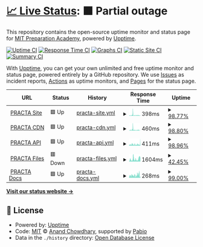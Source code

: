 # [📈 Live Status](https://demo.upptime.js.org): <!--live status--> **🟧 Partial outage**

This repository contains the open-source uptime monitor and status page for [MIT Preparation Academy](mitpa.tech), powered by [Upptime](https://github.com/upptime/upptime).

[![Uptime CI](https://github.com/MITPAcademy/status.mitpa.tech/workflows/Uptime%20CI/badge.svg)](https://github.com/MITPAcademy/status.mitpa.tech/actions?query=workflow%3A%22Uptime+CI%22)
[![Response Time CI](https://github.com/MITPAcademy/status.mitpa.tech/workflows/Response%20Time%20CI/badge.svg)](https://github.com/MITPAcademy/status.mitpa.tech/actions?query=workflow%3A%22Response+Time+CI%22)
[![Graphs CI](https://github.com/MITPAcademy/status.mitpa.tech/workflows/Graphs%20CI/badge.svg)](https://github.com/MITPAcademy/status.mitpa.tech/actions?query=workflow%3A%22Graphs+CI%22)
[![Static Site CI](https://github.com/MITPAcademy/status.mitpa.tech/workflows/Static%20Site%20CI/badge.svg)](https://github.com/MITPAcademy/status.mitpa.tech/actions?query=workflow%3A%22Static+Site+CI%22)
[![Summary CI](https://github.com/MITPAcademy/status.mitpa.tech/workflows/Summary%20CI/badge.svg)](https://github.com/MITPAcademy/status.mitpa.tech/actions?query=workflow%3A%22Summary+CI%22)

With [Upptime](https://upptime.js.org), you can get your own unlimited and free uptime monitor and status page, powered entirely by a GitHub repository. We use [Issues](https://github.com/MITPAcademy/status.mitpa.tech/issues) as incident reports, [Actions](https://github.com/MITPAcademy/status.mitpa.tech/actions) as uptime monitors, and [Pages](https://demo.upptime.js.org) for the status page.

<!--start: status pages-->
<!-- This summary is generated by Upptime (https://github.com/upptime/upptime) -->
<!-- Do not edit this manually, your changes will be overwritten -->
<!-- prettier-ignore -->
| URL | Status | History | Response Time | Uptime |
| --- | ------ | ------- | ------------- | ------ |
| <img alt="" src="https://icons.duckduckgo.com/ip3/www.practa.tech.ico" height="13"> [PRACTA Site](https://www.practa.tech) | 🟩 Up | [practa-site.yml](https://github.com/PRACTAcademy/status.practa.tech/commits/HEAD/history/practa-site.yml) | <details><summary><img alt="Response time graph" src="./graphs/practa-site/response-time-week.png" height="20"> 398ms</summary><br><a href="https://PRACTAcademy.github.io/status.practa.tech/history/practa-site"><img alt="Response time 381" src="https://img.shields.io/endpoint?url=https%3A%2F%2Fraw.githubusercontent.com%2FPRACTAcademy%2Fstatus.practa.tech%2FHEAD%2Fapi%2Fpracta-site%2Fresponse-time.json"></a><br><a href="https://PRACTAcademy.github.io/status.practa.tech/history/practa-site"><img alt="24-hour response time 170" src="https://img.shields.io/endpoint?url=https%3A%2F%2Fraw.githubusercontent.com%2FPRACTAcademy%2Fstatus.practa.tech%2FHEAD%2Fapi%2Fpracta-site%2Fresponse-time-day.json"></a><br><a href="https://PRACTAcademy.github.io/status.practa.tech/history/practa-site"><img alt="7-day response time 398" src="https://img.shields.io/endpoint?url=https%3A%2F%2Fraw.githubusercontent.com%2FPRACTAcademy%2Fstatus.practa.tech%2FHEAD%2Fapi%2Fpracta-site%2Fresponse-time-week.json"></a><br><a href="https://PRACTAcademy.github.io/status.practa.tech/history/practa-site"><img alt="30-day response time 422" src="https://img.shields.io/endpoint?url=https%3A%2F%2Fraw.githubusercontent.com%2FPRACTAcademy%2Fstatus.practa.tech%2FHEAD%2Fapi%2Fpracta-site%2Fresponse-time-month.json"></a><br><a href="https://PRACTAcademy.github.io/status.practa.tech/history/practa-site"><img alt="1-year response time 381" src="https://img.shields.io/endpoint?url=https%3A%2F%2Fraw.githubusercontent.com%2FPRACTAcademy%2Fstatus.practa.tech%2FHEAD%2Fapi%2Fpracta-site%2Fresponse-time-year.json"></a></details> | <details><summary><a href="https://PRACTAcademy.github.io/status.practa.tech/history/practa-site">98.77%</a></summary><a href="https://PRACTAcademy.github.io/status.practa.tech/history/practa-site"><img alt="All-time uptime 99.86%" src="https://img.shields.io/endpoint?url=https%3A%2F%2Fraw.githubusercontent.com%2FPRACTAcademy%2Fstatus.practa.tech%2FHEAD%2Fapi%2Fpracta-site%2Fuptime.json"></a><br><a href="https://PRACTAcademy.github.io/status.practa.tech/history/practa-site"><img alt="24-hour uptime 99.13%" src="https://img.shields.io/endpoint?url=https%3A%2F%2Fraw.githubusercontent.com%2FPRACTAcademy%2Fstatus.practa.tech%2FHEAD%2Fapi%2Fpracta-site%2Fuptime-day.json"></a><br><a href="https://PRACTAcademy.github.io/status.practa.tech/history/practa-site"><img alt="7-day uptime 98.77%" src="https://img.shields.io/endpoint?url=https%3A%2F%2Fraw.githubusercontent.com%2FPRACTAcademy%2Fstatus.practa.tech%2FHEAD%2Fapi%2Fpracta-site%2Fuptime-week.json"></a><br><a href="https://PRACTAcademy.github.io/status.practa.tech/history/practa-site"><img alt="30-day uptime 99.72%" src="https://img.shields.io/endpoint?url=https%3A%2F%2Fraw.githubusercontent.com%2FPRACTAcademy%2Fstatus.practa.tech%2FHEAD%2Fapi%2Fpracta-site%2Fuptime-month.json"></a><br><a href="https://PRACTAcademy.github.io/status.practa.tech/history/practa-site"><img alt="1-year uptime 99.86%" src="https://img.shields.io/endpoint?url=https%3A%2F%2Fraw.githubusercontent.com%2FPRACTAcademy%2Fstatus.practa.tech%2FHEAD%2Fapi%2Fpracta-site%2Fuptime-year.json"></a></details>
| <img alt="" src="https://icons.duckduckgo.com/ip3/cdn.practa.tech.ico" height="13"> [PRACTA CDN](https://cdn.practa.tech) | 🟩 Up | [practa-cdn.yml](https://github.com/PRACTAcademy/status.practa.tech/commits/HEAD/history/practa-cdn.yml) | <details><summary><img alt="Response time graph" src="./graphs/practa-cdn/response-time-week.png" height="20"> 460ms</summary><br><a href="https://PRACTAcademy.github.io/status.practa.tech/history/practa-cdn"><img alt="Response time 351" src="https://img.shields.io/endpoint?url=https%3A%2F%2Fraw.githubusercontent.com%2FPRACTAcademy%2Fstatus.practa.tech%2FHEAD%2Fapi%2Fpracta-cdn%2Fresponse-time.json"></a><br><a href="https://PRACTAcademy.github.io/status.practa.tech/history/practa-cdn"><img alt="24-hour response time 85" src="https://img.shields.io/endpoint?url=https%3A%2F%2Fraw.githubusercontent.com%2FPRACTAcademy%2Fstatus.practa.tech%2FHEAD%2Fapi%2Fpracta-cdn%2Fresponse-time-day.json"></a><br><a href="https://PRACTAcademy.github.io/status.practa.tech/history/practa-cdn"><img alt="7-day response time 460" src="https://img.shields.io/endpoint?url=https%3A%2F%2Fraw.githubusercontent.com%2FPRACTAcademy%2Fstatus.practa.tech%2FHEAD%2Fapi%2Fpracta-cdn%2Fresponse-time-week.json"></a><br><a href="https://PRACTAcademy.github.io/status.practa.tech/history/practa-cdn"><img alt="30-day response time 407" src="https://img.shields.io/endpoint?url=https%3A%2F%2Fraw.githubusercontent.com%2FPRACTAcademy%2Fstatus.practa.tech%2FHEAD%2Fapi%2Fpracta-cdn%2Fresponse-time-month.json"></a><br><a href="https://PRACTAcademy.github.io/status.practa.tech/history/practa-cdn"><img alt="1-year response time 351" src="https://img.shields.io/endpoint?url=https%3A%2F%2Fraw.githubusercontent.com%2FPRACTAcademy%2Fstatus.practa.tech%2FHEAD%2Fapi%2Fpracta-cdn%2Fresponse-time-year.json"></a></details> | <details><summary><a href="https://PRACTAcademy.github.io/status.practa.tech/history/practa-cdn">98.80%</a></summary><a href="https://PRACTAcademy.github.io/status.practa.tech/history/practa-cdn"><img alt="All-time uptime 99.86%" src="https://img.shields.io/endpoint?url=https%3A%2F%2Fraw.githubusercontent.com%2FPRACTAcademy%2Fstatus.practa.tech%2FHEAD%2Fapi%2Fpracta-cdn%2Fuptime.json"></a><br><a href="https://PRACTAcademy.github.io/status.practa.tech/history/practa-cdn"><img alt="24-hour uptime 99.16%" src="https://img.shields.io/endpoint?url=https%3A%2F%2Fraw.githubusercontent.com%2FPRACTAcademy%2Fstatus.practa.tech%2FHEAD%2Fapi%2Fpracta-cdn%2Fuptime-day.json"></a><br><a href="https://PRACTAcademy.github.io/status.practa.tech/history/practa-cdn"><img alt="7-day uptime 98.80%" src="https://img.shields.io/endpoint?url=https%3A%2F%2Fraw.githubusercontent.com%2FPRACTAcademy%2Fstatus.practa.tech%2FHEAD%2Fapi%2Fpracta-cdn%2Fuptime-week.json"></a><br><a href="https://PRACTAcademy.github.io/status.practa.tech/history/practa-cdn"><img alt="30-day uptime 99.72%" src="https://img.shields.io/endpoint?url=https%3A%2F%2Fraw.githubusercontent.com%2FPRACTAcademy%2Fstatus.practa.tech%2FHEAD%2Fapi%2Fpracta-cdn%2Fuptime-month.json"></a><br><a href="https://PRACTAcademy.github.io/status.practa.tech/history/practa-cdn"><img alt="1-year uptime 99.86%" src="https://img.shields.io/endpoint?url=https%3A%2F%2Fraw.githubusercontent.com%2FPRACTAcademy%2Fstatus.practa.tech%2FHEAD%2Fapi%2Fpracta-cdn%2Fuptime-year.json"></a></details>
| <img alt="" src="https://icons.duckduckgo.com/ip3/api.practa.tech.ico" height="13"> [PRACTA API](https://api.practa.tech/status) | 🟩 Up | [practa-api.yml](https://github.com/PRACTAcademy/status.practa.tech/commits/HEAD/history/practa-api.yml) | <details><summary><img alt="Response time graph" src="./graphs/practa-api/response-time-week.png" height="20"> 411ms</summary><br><a href="https://PRACTAcademy.github.io/status.practa.tech/history/practa-api"><img alt="Response time 465" src="https://img.shields.io/endpoint?url=https%3A%2F%2Fraw.githubusercontent.com%2FPRACTAcademy%2Fstatus.practa.tech%2FHEAD%2Fapi%2Fpracta-api%2Fresponse-time.json"></a><br><a href="https://PRACTAcademy.github.io/status.practa.tech/history/practa-api"><img alt="24-hour response time 636" src="https://img.shields.io/endpoint?url=https%3A%2F%2Fraw.githubusercontent.com%2FPRACTAcademy%2Fstatus.practa.tech%2FHEAD%2Fapi%2Fpracta-api%2Fresponse-time-day.json"></a><br><a href="https://PRACTAcademy.github.io/status.practa.tech/history/practa-api"><img alt="7-day response time 411" src="https://img.shields.io/endpoint?url=https%3A%2F%2Fraw.githubusercontent.com%2FPRACTAcademy%2Fstatus.practa.tech%2FHEAD%2Fapi%2Fpracta-api%2Fresponse-time-week.json"></a><br><a href="https://PRACTAcademy.github.io/status.practa.tech/history/practa-api"><img alt="30-day response time 505" src="https://img.shields.io/endpoint?url=https%3A%2F%2Fraw.githubusercontent.com%2FPRACTAcademy%2Fstatus.practa.tech%2FHEAD%2Fapi%2Fpracta-api%2Fresponse-time-month.json"></a><br><a href="https://PRACTAcademy.github.io/status.practa.tech/history/practa-api"><img alt="1-year response time 465" src="https://img.shields.io/endpoint?url=https%3A%2F%2Fraw.githubusercontent.com%2FPRACTAcademy%2Fstatus.practa.tech%2FHEAD%2Fapi%2Fpracta-api%2Fresponse-time-year.json"></a></details> | <details><summary><a href="https://PRACTAcademy.github.io/status.practa.tech/history/practa-api">98.96%</a></summary><a href="https://PRACTAcademy.github.io/status.practa.tech/history/practa-api"><img alt="All-time uptime 98.28%" src="https://img.shields.io/endpoint?url=https%3A%2F%2Fraw.githubusercontent.com%2FPRACTAcademy%2Fstatus.practa.tech%2FHEAD%2Fapi%2Fpracta-api%2Fuptime.json"></a><br><a href="https://PRACTAcademy.github.io/status.practa.tech/history/practa-api"><img alt="24-hour uptime 99.18%" src="https://img.shields.io/endpoint?url=https%3A%2F%2Fraw.githubusercontent.com%2FPRACTAcademy%2Fstatus.practa.tech%2FHEAD%2Fapi%2Fpracta-api%2Fuptime-day.json"></a><br><a href="https://PRACTAcademy.github.io/status.practa.tech/history/practa-api"><img alt="7-day uptime 98.96%" src="https://img.shields.io/endpoint?url=https%3A%2F%2Fraw.githubusercontent.com%2FPRACTAcademy%2Fstatus.practa.tech%2FHEAD%2Fapi%2Fpracta-api%2Fuptime-week.json"></a><br><a href="https://PRACTAcademy.github.io/status.practa.tech/history/practa-api"><img alt="30-day uptime 99.76%" src="https://img.shields.io/endpoint?url=https%3A%2F%2Fraw.githubusercontent.com%2FPRACTAcademy%2Fstatus.practa.tech%2FHEAD%2Fapi%2Fpracta-api%2Fuptime-month.json"></a><br><a href="https://PRACTAcademy.github.io/status.practa.tech/history/practa-api"><img alt="1-year uptime 98.28%" src="https://img.shields.io/endpoint?url=https%3A%2F%2Fraw.githubusercontent.com%2FPRACTAcademy%2Fstatus.practa.tech%2FHEAD%2Fapi%2Fpracta-api%2Fuptime-year.json"></a></details>
| <img alt="" src="https://icons.duckduckgo.com/ip3/files.practa.tech.ico" height="13"> [PRACTA Files](https://files.practa.tech) | 🟥 Down | [practa-files.yml](https://github.com/PRACTAcademy/status.practa.tech/commits/HEAD/history/practa-files.yml) | <details><summary><img alt="Response time graph" src="./graphs/practa-files/response-time-week.png" height="20"> 1604ms</summary><br><a href="https://PRACTAcademy.github.io/status.practa.tech/history/practa-files"><img alt="Response time 985" src="https://img.shields.io/endpoint?url=https%3A%2F%2Fraw.githubusercontent.com%2FPRACTAcademy%2Fstatus.practa.tech%2FHEAD%2Fapi%2Fpracta-files%2Fresponse-time.json"></a><br><a href="https://PRACTAcademy.github.io/status.practa.tech/history/practa-files"><img alt="24-hour response time 2243" src="https://img.shields.io/endpoint?url=https%3A%2F%2Fraw.githubusercontent.com%2FPRACTAcademy%2Fstatus.practa.tech%2FHEAD%2Fapi%2Fpracta-files%2Fresponse-time-day.json"></a><br><a href="https://PRACTAcademy.github.io/status.practa.tech/history/practa-files"><img alt="7-day response time 1604" src="https://img.shields.io/endpoint?url=https%3A%2F%2Fraw.githubusercontent.com%2FPRACTAcademy%2Fstatus.practa.tech%2FHEAD%2Fapi%2Fpracta-files%2Fresponse-time-week.json"></a><br><a href="https://PRACTAcademy.github.io/status.practa.tech/history/practa-files"><img alt="30-day response time 1177" src="https://img.shields.io/endpoint?url=https%3A%2F%2Fraw.githubusercontent.com%2FPRACTAcademy%2Fstatus.practa.tech%2FHEAD%2Fapi%2Fpracta-files%2Fresponse-time-month.json"></a><br><a href="https://PRACTAcademy.github.io/status.practa.tech/history/practa-files"><img alt="1-year response time 985" src="https://img.shields.io/endpoint?url=https%3A%2F%2Fraw.githubusercontent.com%2FPRACTAcademy%2Fstatus.practa.tech%2FHEAD%2Fapi%2Fpracta-files%2Fresponse-time-year.json"></a></details> | <details><summary><a href="https://PRACTAcademy.github.io/status.practa.tech/history/practa-files">42.45%</a></summary><a href="https://PRACTAcademy.github.io/status.practa.tech/history/practa-files"><img alt="All-time uptime 93.54%" src="https://img.shields.io/endpoint?url=https%3A%2F%2Fraw.githubusercontent.com%2FPRACTAcademy%2Fstatus.practa.tech%2FHEAD%2Fapi%2Fpracta-files%2Fuptime.json"></a><br><a href="https://PRACTAcademy.github.io/status.practa.tech/history/practa-files"><img alt="24-hour uptime 0.00%" src="https://img.shields.io/endpoint?url=https%3A%2F%2Fraw.githubusercontent.com%2FPRACTAcademy%2Fstatus.practa.tech%2FHEAD%2Fapi%2Fpracta-files%2Fuptime-day.json"></a><br><a href="https://PRACTAcademy.github.io/status.practa.tech/history/practa-files"><img alt="7-day uptime 42.45%" src="https://img.shields.io/endpoint?url=https%3A%2F%2Fraw.githubusercontent.com%2FPRACTAcademy%2Fstatus.practa.tech%2FHEAD%2Fapi%2Fpracta-files%2Fuptime-week.json"></a><br><a href="https://PRACTAcademy.github.io/status.practa.tech/history/practa-files"><img alt="30-day uptime 86.76%" src="https://img.shields.io/endpoint?url=https%3A%2F%2Fraw.githubusercontent.com%2FPRACTAcademy%2Fstatus.practa.tech%2FHEAD%2Fapi%2Fpracta-files%2Fuptime-month.json"></a><br><a href="https://PRACTAcademy.github.io/status.practa.tech/history/practa-files"><img alt="1-year uptime 93.54%" src="https://img.shields.io/endpoint?url=https%3A%2F%2Fraw.githubusercontent.com%2FPRACTAcademy%2Fstatus.practa.tech%2FHEAD%2Fapi%2Fpracta-files%2Fuptime-year.json"></a></details>
| <img alt="" src="https://icons.duckduckgo.com/ip3/docs.practa.tech.ico" height="13"> [PRACTA Docs](https://docs.practa.tech) | 🟩 Up | [practa-docs.yml](https://github.com/PRACTAcademy/status.practa.tech/commits/HEAD/history/practa-docs.yml) | <details><summary><img alt="Response time graph" src="./graphs/practa-docs/response-time-week.png" height="20"> 268ms</summary><br><a href="https://PRACTAcademy.github.io/status.practa.tech/history/practa-docs"><img alt="Response time 265" src="https://img.shields.io/endpoint?url=https%3A%2F%2Fraw.githubusercontent.com%2FPRACTAcademy%2Fstatus.practa.tech%2FHEAD%2Fapi%2Fpracta-docs%2Fresponse-time.json"></a><br><a href="https://PRACTAcademy.github.io/status.practa.tech/history/practa-docs"><img alt="24-hour response time 245" src="https://img.shields.io/endpoint?url=https%3A%2F%2Fraw.githubusercontent.com%2FPRACTAcademy%2Fstatus.practa.tech%2FHEAD%2Fapi%2Fpracta-docs%2Fresponse-time-day.json"></a><br><a href="https://PRACTAcademy.github.io/status.practa.tech/history/practa-docs"><img alt="7-day response time 268" src="https://img.shields.io/endpoint?url=https%3A%2F%2Fraw.githubusercontent.com%2FPRACTAcademy%2Fstatus.practa.tech%2FHEAD%2Fapi%2Fpracta-docs%2Fresponse-time-week.json"></a><br><a href="https://PRACTAcademy.github.io/status.practa.tech/history/practa-docs"><img alt="30-day response time 308" src="https://img.shields.io/endpoint?url=https%3A%2F%2Fraw.githubusercontent.com%2FPRACTAcademy%2Fstatus.practa.tech%2FHEAD%2Fapi%2Fpracta-docs%2Fresponse-time-month.json"></a><br><a href="https://PRACTAcademy.github.io/status.practa.tech/history/practa-docs"><img alt="1-year response time 265" src="https://img.shields.io/endpoint?url=https%3A%2F%2Fraw.githubusercontent.com%2FPRACTAcademy%2Fstatus.practa.tech%2FHEAD%2Fapi%2Fpracta-docs%2Fresponse-time-year.json"></a></details> | <details><summary><a href="https://PRACTAcademy.github.io/status.practa.tech/history/practa-docs">99.00%</a></summary><a href="https://PRACTAcademy.github.io/status.practa.tech/history/practa-docs"><img alt="All-time uptime 99.89%" src="https://img.shields.io/endpoint?url=https%3A%2F%2Fraw.githubusercontent.com%2FPRACTAcademy%2Fstatus.practa.tech%2FHEAD%2Fapi%2Fpracta-docs%2Fuptime.json"></a><br><a href="https://PRACTAcademy.github.io/status.practa.tech/history/practa-docs"><img alt="24-hour uptime 99.22%" src="https://img.shields.io/endpoint?url=https%3A%2F%2Fraw.githubusercontent.com%2FPRACTAcademy%2Fstatus.practa.tech%2FHEAD%2Fapi%2Fpracta-docs%2Fuptime-day.json"></a><br><a href="https://PRACTAcademy.github.io/status.practa.tech/history/practa-docs"><img alt="7-day uptime 99.00%" src="https://img.shields.io/endpoint?url=https%3A%2F%2Fraw.githubusercontent.com%2FPRACTAcademy%2Fstatus.practa.tech%2FHEAD%2Fapi%2Fpracta-docs%2Fuptime-week.json"></a><br><a href="https://PRACTAcademy.github.io/status.practa.tech/history/practa-docs"><img alt="30-day uptime 99.77%" src="https://img.shields.io/endpoint?url=https%3A%2F%2Fraw.githubusercontent.com%2FPRACTAcademy%2Fstatus.practa.tech%2FHEAD%2Fapi%2Fpracta-docs%2Fuptime-month.json"></a><br><a href="https://PRACTAcademy.github.io/status.practa.tech/history/practa-docs"><img alt="1-year uptime 99.89%" src="https://img.shields.io/endpoint?url=https%3A%2F%2Fraw.githubusercontent.com%2FPRACTAcademy%2Fstatus.practa.tech%2FHEAD%2Fapi%2Fpracta-docs%2Fuptime-year.json"></a></details>

<!--end: status pages-->

[**Visit our status website →**](https://demo.upptime.js.org)

## 📄 License

- Powered by: [Upptime](https://github.com/upptime/upptime)
- Code: [MIT](./LICENSE) © [Anand Chowdhary](https://anandchowdhary.com), supported by [Pabio](https://pabio.com)
- Data in the `./history` directory: [Open Database License](https://opendatacommons.org/licenses/odbl/1-0/)
